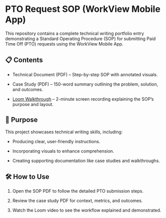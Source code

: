 # PTO Request SOP (WorkView Mobile App)
This repository contains a complete technical writing portfolio entry demonstrating a Standard Operating Procedure (SOP) for submitting Paid Time Off (PTO) requests using the WorkView Mobile App.

## 📋 Contents

- Technical Document (PDF) – Step-by-step SOP with annotated visuals.

- Case Study (PDF) – 150-word summary outlining the problem, solution, and outcomes.

- [Loom Walkthrough](https://www.loom.com/share/22075bcc6b8647bf8848a55624babe99?sid=c076f0dc-b9f0-4bb4-8b51-cc9291c473a5) – 2-minute screen recording explaining the SOP’s purpose and layout.

## 🎯 Purpose

This project showcases technical writing skills, including:

- Producing clear, user-friendly instructions.

- Incorporating visuals to enhance comprehension.

- Creating supporting documentation like case studies and walkthroughs.

## 🛠️ How to Use

1. Open the SOP PDF to follow the detailed PTO submission steps.

2. Review the case study PDF for context, metrics, and outcomes.

3. Watch the Loom video to see the workflow explained and demonstrated.
